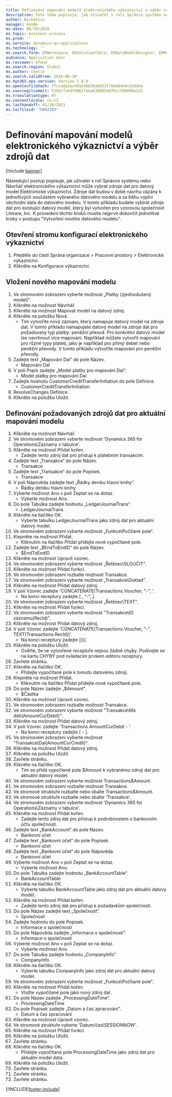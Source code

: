 ```yaml
---
title: Definování mapování modelů elektronického výkaznictví a výběr zdrojů dat
description: Toto téma popisuje, jak uživatel s rolí Správce systému nebo Návrhář elektronického výkaznictví může vybrat zdroje dat pro datový model Elektronické výkaznictví.
author: NickSelin
manager: AnnBe
ms.date: 08/29/2018
ms.topic: business-process
ms.prod: ''
ms.service: dynamics-ax-applications
ms.technology: ''
ms.search.form: ERWorkspace, ERSolutionTable, ERDataModelDesigner, ERModelMappingTable, ERModelMappingDesigner, ERExpressionDesignerFormula
audience: Application User
ms.reviewer: kfend
ms.search.region: Global
ms.author: nselin
ms.search.validFrom: 2016-06-30
ms.dyn365.ops.version: Version 7.0.0
ms.openlocfilehash: 7fccdda3ac441630836a0d33f78eb04e9cd26d4a
ms.sourcegitcommit: 5192cfaedfd861faea63d8954d7bcc500608a225
ms.translationtype: HT
ms.contentlocale: cs-CZ
ms.lasthandoff: 01/30/2021
ms.locfileid: "5092103"
---
```

# <a name="define-er-model-mappings-and-select-data-sources-for-them"></a>Definování mapování modelů elektronického výkaznictví a výběr zdrojů dat

[!include [banner](../../includes/banner.md)]

Následující postup popisuje, jak uživatel s rolí Správce systému nebo Návrhář elektronického výkaznictví může vybrat zdroje dat pro datový model Elektronické výkaznictví. Zdroje dat budou v době návrhu vázány k jednotlivých součástem vybraného datového modelu a za běhu vyplní obchodní data do datového modelu. V tomto příkladu budete vybírat zdroje dat pro existující datový model, který byl vytvořen pro vzorovou společnost Litware, Inc. K provedení těchto kroků musíte nejprve dokončit jednotlivé kroky v postupu "Vytvoření nového datového modelu".


## <a name="open-the-electronic-reporting-configurations-tree"></a>Otevření stromu konfigurací elektronického výkaznictví
1. Přejděte do části Správa organizace > Pracovní prostory > Elektronické výkaznictví.
2. Klikněte na Konfigurace výkaznictví.

## <a name="insert-a-new-model-mapping"></a>Vložení nového mapování modelu
1. Ve stromovém zobrazení vyberte možnost „Platby (zjednodušený model)“.
2. Klikněte na možnost Návrhář.
3. Klikněte na možnost Mapovat model na datový zdroj.
4. Klikněte na položku Nová.
    * Tím vytvoříte nový záznam, který namapuje datový model na zdroje dat. V tomto příkladu namapujete datový model na zdroje dat pro požadovaný typ platby: peněžní převod.     Pro konkrétní datový model lze navrhnout více mapování. Například můžete vytvořit mapování pro různé typy plateb, jako je například pro přímý debet nebo peněžní převody. V tomto příkladu vytvoříte mapování pro peněžní převody.  
5. Zadejte text „Mapování Dal“ do pole Název.
    * Mapování Dal  
6. V poli Popis zadejte „Model platby pro mapování Dal“.
    * Model platby pro mapování Dal  
7. Zadejte hodnotu CustomerCreditTransferInitiation do pole Definice.
    * CustomerCreditTransferInitiation  
8. ResolveChanges Definice.
9. Klikněte na položku Uložit.

## <a name="define-required-data-sources-for-the-current-model-mapping"></a>Definování požadovaných zdrojů dat pro aktuální mapování modelu
1. Klikněte na možnost Návrhář.
2. Ve stromovém zobrazení vyberte možnost 'Dynamics 365 for Operations\Záznamy v tabulce'.
3. Klikněte na možnost Přidat kořen.
    * Zadejte tento zdroj dat pro přístup k platebním transakcím.  
4. Zadejte text „Transakce“ do pole Název.
    * Transakce  
5. Zadejte text „Transakce“ do pole Popisek.
    * Transakce  
6. V poli Nápověda zadejte text „Řádky deníku hlavní knihy“.
    * Řádky deníku hlavní knihy  
7. Vyberte možnost Ano v poli Zeptat se na dotaz.
    * Vyberte možnost Ano.  
8. Do pole Tabulka zadejte hodnotu „LedgerJournalTrans“.
    * LedgerJournalTrans  
9. Klikněte na tlačítko OK.
    * Vyberte tabulku LedgerJournalTrans jako zdroj dat pro aktuální datový model.  
10. Ve stromovém zobrazení vyberte možnost „Funkce\Počítané pole“.
11. Klepněte na možnost Přidat.
    * Kliknutím na tlačítko Přidat přidejte nové vypočítané pole.  
12. Zadejte text „$EndToEndID“ do pole Název.
    * $EndToEndID  
13. Klikněte na možnost Upravit vzorec.
14. Ve stromovém zobrazení vyberte možnost „Řetězec\SLOUČIT“.
15. Klikněte na možnost Přidat funkci.
16. Ve stromovém zobrazení rozbalte možnost Transakce.
17. Ve stromovém zobrazení vyberte možnost „Transakce\Doklad“.
18. Klikněte na možnost Přidat datový zdroj.
19. V poli Vzorec zadejte 'CONCATENATE(Transactions.Voucher, "-", '.
    * Na konci receptury zadejte [ , “-“, ].  
20. Ve stromovém zobrazení vyberte možnost „Řetězec\TEXT“.
21. Klikněte na možnost Přidat funkci.
22. Ve stromovém zobrazení vyberte možnost "Transakce\ID záznamu(RecId)".
23. Klikněte na možnost Přidat datový zdroj.
24. V poli Vzorec zadejte 'CONCATENATE(Transactions.Voucher, "-", TEXT(Transactions.RecId))'.
    * Na konci receptury zadejte [))].  
25. Klikněte na položku Uložit.
    * Ověřte, že ve vytvořené receptuře nejsou žádné chyby. Podívejte se na kartu CHYBY pod ovládacím prvkem editoru receptury.  
26. Zavřete stránku.
27. Klikněte na tlačítko OK.
    * Přidejte vypočítané pole k tomuto datovému zdroji.  
28. Klepněte na možnost Přidat.
    * Kliknutím na tlačítko Přidat přidejte nové vypočítané pole.  
29. Do pole Název zadejte „$Amount“.
    * $Částka  
30. Klikněte na možnost Upravit vzorec.
31. Ve stromovém zobrazení rozbalte možnost Transakce.
32. Ve stromovém zobrazení vyberte možnost "Transakce\Má dáti(AmountCurDebit)".
33. Klikněte na možnost Přidat datový zdroj.
34. V poli Vzorec zadejte 'Transactions.AmountCurDebit - '.
    * Na konci receptury zadejte [ - ].  
35. Ve stromovém zobrazení vyberte možnost "Transakce\Dal(AmountCurCredit)".
36. Klikněte na možnost Přidat datový zdroj.
37. Klikněte na položku Uložit.
38. Zavřete stránku.
39. Klikněte na tlačítko OK.
    * Tím se přidá vypočtené pole $Amount k vybranému zdroji dat pro aktuální datový model.  
40. Ve stromovém zobrazení vyberte možnost Transactions\$Amount.
41. Ve stromovém zobrazení rozbalte možnost Transakce.
42. Ve stromové struktuře rozbalte nebo sbalte Transactions\$Amount.
43. Ve stromové struktuře rozbalte nebo sbalte 'Transakce'.
44. Ve stromovém zobrazení vyberte možnost 'Dynamics 365 for Operations\Záznamy v tabulce'.
45. Klikněte na možnost Přidat kořen.
    * Zadejte tento zdroj dat pro přístup k podrobnostem o bankovním účtu společnosti.  
46. Zadejte text „BankAccount“ do pole Název.
    * Bankovní účet  
47. Zadejte text „Bankovní účet“ do pole Popisek.
    * Bankovní účet  
48. Zadejte text „Bankovní účet“ do pole Nápověda.
    * Bankovní účet  
49. Vyberte možnost Ano v poli Zeptat se na dotaz.
    * Vyberte možnost Ano.  
50. Do pole Tabulka zadejte hodnotu „BankAccountTable“.
    * BankAccountTable  
51. Klikněte na tlačítko OK.
    * Vyberte tabulku BankAccountTable jako zdroj dat pro aktuální datový model.  
52. Klikněte na možnost Přidat kořen.
    * Zadejte tento zdroj dat pro přístup k požadavkům společnosti.  
53. Do pole Název zadejte text „Společnost“.
    * Společnost  
54. Zadejte hodnotu do pole Popisek.
    * Informace o společnosti  
55. Do pole Nápověda zadejte „Informace o společnosti“.
    * Informace o společnosti  
56. Vyberte možnost Ano v poli Zeptat se na dotaz.
    * Vyberte možnost Ano.  
57. Do pole Tabulka zadejte hodnotu „CompanyInfo“.
    * CompanyInfo  
58. Klikněte na tlačítko OK.
    * Vyberte tabulku CompanyInfo jako zdroj dat pro aktuální datový model.  
59. Ve stromovém zobrazení vyberte možnost „Funkce\Počítané pole“.
60. Klikněte na možnost Přidat kořen.
    * Vložte vypočítané pole jako nový zdroj dat.  
61. Do pole Název zadejte „ProcessingDateTime“.
    * ProcessingDateTime  
62. Do pole Popisek zadejte „Datum a čas zpracování“.
    * Datum a čas zpracování  
63. Klikněte na možnost Upravit vzorec.
64. Ve stromové struktuře vyberte 'Datum/čas\SESSIONNOW'.
65. Klikněte na možnost Přidat funkci.
66. Klikněte na položku Uložit.
67. Zavřete stránku.
68. Klikněte na tlačítko OK.
    * Přidejte vypočítané pole ProcessingDateTime jako zdroj dat pro aktuální model data.  
69. Klikněte na položku Uložit.
70. Zavřete stránku.
71. Zavřete stránku.
72. Zavřete stránku.



[!INCLUDE[footer-include](../../../../includes/footer-banner.md)]